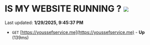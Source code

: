 # IS MY WEBSITE RUNNING ? [![](https://img.shields.io/static/v1?label=Sponsor&message=%E2%9D%A4&logo=GitHub&color=%23fe8e86)](https://github.com/sponsors/Youssef-Lehmam)

Last updated: **1/29/2025, 9:45:37 PM**

- `GET` [https://youssefservice.me](https://youssefservice.me) - **Up** (139ms)
